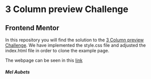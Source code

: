 # 3 Column preview Challenge
## Frontend Mentor

In this repository you will find the solution to the [3 Column preview Challenge](https://www.frontendmentor.io/challenges/3column-preview-card-component-pH92eAR2-).
We have implemented the style.css file and adjusted the index.html file in order to clone the example page.

The webpage can be seen in this [link](https://melaubets.github.io/FEM-3Column/)

##### Mel Aubets
